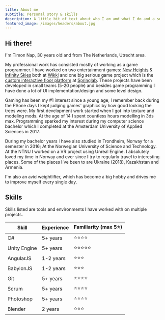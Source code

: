 ```yaml
---
title: About me
subtitle: Personal story & skills
description: A little bit of text about who I am and what I do and a summary of my professional skills.
featured_image: /images/headers/about.jpg
---
```


## Hi there! 

I'm Timon Nap, 30 years old and from The Netherlands, Utrecht area. 

My professional work has consisted mostly of working as a game programmer. I have worked on two entertainment games: [New Heights](/project/new-heights) & [Infinity Skies](/project/infinity-skies) both at [Wikkl](https://www.wikkl.me) and one big serious game project which is the [custom interactive floor platform](/project/interactive-floor-project) at [Springlab](https://springlab.nl). These projects have been developed in small teams (5-20 people) and besides game programming I have done a lot of UI implementation/design and some level design.

Gaming has been my #1 interest since a young age; I remember back during the PSone days I kept judging games' graphics by how good looking the trees were. My first development work started when I got into texture and modeling mods. At the age of 14 I spent countless hours modelling in 3ds max.
Programming sparked my interest during my computer science bachelor which I completed at the Amsterdam University of Applied Sciences in 2017.

During my bachelor years I have also studied in Trondheim, Norway for a semester in 2016; At the Norwegian University of Science and Technology. At the NTNU I worked on a VR project using Unreal Engine. I absolutely loved my time in Norway and ever since I try to regularly travel to interesting places. Some of the places I've been to are Ukraine (2018), Kazakhstan and Armenia.

I'm also an avid weightlifter, which has become a big hobby and drives me to improve myself every single day.
 

## Skills

Skills listed are tools and environments I have worked with on multiple projects.

Skill | Experience | Familiarity (max 5⭐)
--- | --- | ---
C# | 5+ years | ⭐⭐⭐⭐
Unity Engine | 5+ years | ⭐⭐⭐⭐⭐
AngularJS | 1-2 years | ⭐⭐⭐
BabylonJS | 1-2 years | ⭐⭐⭐
Git | 5+ years | ⭐⭐⭐⭐
Scrum | 5+ years | ⭐⭐⭐⭐
Photoshop | 5+ years | ⭐⭐⭐⭐
Blender | 2 years | ⭐⭐⭐
